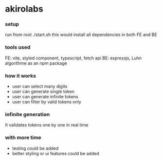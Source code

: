 # akirolabs

### setup
run from root ./start.sh
this would install all dependencies in both FE and BE

### tools used
FE: vite, styled component, typescript, fetch api
BE: expressjs, Luhn algorithme as an npm package

### how it works
- user can select many digits
- user can generate single token
- user can generate infinite tokens
- user can filter by valid tokens only

### infinite generation
It validates tokens one by one in real time

### with more time
- testing could be added
- better styling or ui features could be added
